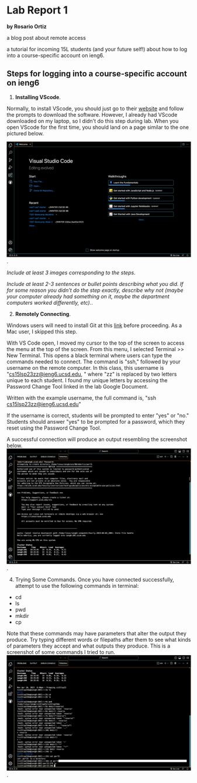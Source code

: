 # Lab Report 1 
**by Rosario Ortiz**

 a blog post about remote access
 
a tutorial for incoming 15L students (and your future self!) about how to log into a course-specific account on ieng6.

## Steps for logging into a course-specific account on ieng6
1. **Installing VScode**.  

 Normally, to install VScode, you should just go to their [website](https://code.visualstudio.com/) and follow the prompts to download the software. However, I already had VScode downloaded on my laptop, so I didn't do this step during lab. When you open VScode for the first time, you should land on a page similar to the one pictured below.  

![Image](https://github.com/tritonro/cse15l-lab-reports/blob/2b955bde42290f217ebc6e23d04460a762bec9f2/images/vsCode_ss.png). 

*Include at least 3 images corresponding to the steps*. 

*Include at least 2-3 sentences or bullet points describing what you did. If for some reason you didn’t do the step exactly, describe why not (maybe your computer already had something on it, maybe the department computers worked differently, etc).*. 

2. **Remotely Connecting**. 


Windows users will need to install Git at this [link](https://gitforwindows.org/) before proceeding. As a Mac user, I skipped this step. 

 With VS Code open, I moved my cursor to the top of the screen to access the menu at the top of the screen. From this menu, I selected Terminal >> New Terminal. This opens a black terminal where users can type the commands needed to connect. The command is "ssh," followed by your username on the remote computer. In this class, this username is "cs15lsp23zz@ieng6.ucsd.edu, " where "zz" is replaced by two letters unique to each student. I found my unique letters by accessing the Password Change Tool linked in the lab Google Document.  
 
  Written with the example username, the full command is, "ssh cs15lsp23zz@ieng6.ucsd.edu"
 
 If the username is correct, students will be prompted to enter "yes" or "no." Students should answer "yes" to be prompted for a password, which they reset using the Password Change Tool.   
  
  A successful connection will produce an output resembling the screenshot below.  
  ![Image](https://github.com/tritonro/cse15l-lab-reports/blob/2b955bde42290f217ebc6e23d04460a762bec9f2/images/remote_access_ss.png). 
  
4. Trying Some Commands. 
 Once you have connected successfully, attempt to use the following commands in terminal:
 - cd 
 - ls
 - pwd
 - mkdir
 - cp

Note that these commands may have parameters that alter the output they produce. Try typing different words or filepaths after them to see what kinds of parameters they accept and what outputs they produce. This is a screenshot of some commands I tried to run.  
![Image](https://github.com/tritonro/cse15l-lab-reports/blob/b951e94eb85017c4bdf9522de3693fab4f6febaf/images/commands.png). 


